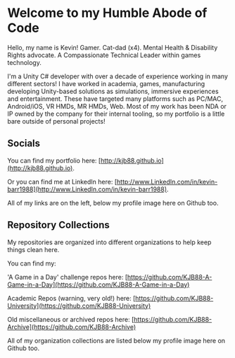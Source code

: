 # Welcome to my Humble Abode of Code
Hello, my name is Kevin! Gamer. Cat-dad (x4). Mental Health & Disability Rights advocate. A Compassionate Technical Leader within games technology.

I'm a Unity C# developer with over a decade of experience working in many different sectors! I have worked in academia, games, manufacturing developing Unity-based solutions as simulations, immersive experiences and entertainment. These have targeted many platforms such as PC/MAC, Android/iOS, VR HMDs, MR HMDs, Web. Most of my work has been NDA or IP owned by the company for their internal tooling, so my portfolio is a little bare outside of personal projects!

## Socials
You can find my portfolio here: [http://kjb88.github.io](http://kjb88.github.io).

Or you can find me at LinkedIn here: [http://www.LinkedIn.com/in/kevin-barr1988](http://www.LinkedIn.com/in/kevin-barr1988).

All of my links are on the left, below my profile image here on Github too.

## Repository Collections
My repositories are organized into different organizations to help keep things clean here.

You can find my: 

'A Game in a Day' challenge repos here: [https://github.com/KJB88-A-Game-in-a-Day](https://github.com/KJB88-A-Game-in-a-Day)

Academic Repos (warning, very old!) here: [https://github.com/KJB88-University](https://github.com/KJB88-University)

Old miscellaneous or archived repos here: [https://github.com/KJB88-Archive](https://github.com/KJB88-Archive)

All of my organization collections are listed below my profile image here on Github too.
<!--
**KJB88/KJB88** is a ✨ _special_ ✨ repository because its `README.md` (this file) appears on your GitHub profile.

Here are some ideas to get you started:

- 🔭 I’m currently working on ...
- 🌱 I’m currently learning ...
- 👯 I’m looking to collaborate on ...
- 🤔 I’m looking for help with ...
- 💬 Ask me about ...
- 📫 How to reach me: ...
- 😄 Pronouns: ...
- ⚡ Fun fact: ...
-->
